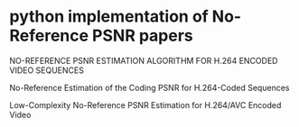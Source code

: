 # python implementation of No-Reference PSNR papers

NO-REFERENCE PSNR ESTIMATION ALGORITHM
FOR H.264 ENCODED VIDEO SEQUENCES

No-Reference Estimation of the Coding PSNR
for H.264-Coded Sequences

Low-Complexity No-Reference PSNR Estimation for
H.264/AVC Encoded Video



